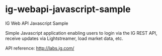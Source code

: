 # ig-webapi-javascript-sample
IG Web API Javascript Sample

Simple Javascript application enabling users to login via the IG REST API, receive updates via Lightstreamer, load market data, etc.

API reference: http://labs.ig.com/
